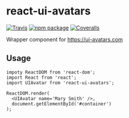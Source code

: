 # react-ui-avatars

[![Travis][build-badge]][build]
[![npm package][npm-badge]][npm]
[![Coveralls][coveralls-badge]][coveralls]

Wrapper component for https://ui-avatars.com

## Usage
```
impoty ReactDOM from 'react-dom';
import React from 'react';
import UIAvatar from 'react-ui-avatars';

ReactDOM.render(
  <UIAvatar name='Mary Smith' />,
  document.getElementById('#container')
);
```

[build-badge]: https://img.shields.io/travis/user/repo/master.png?style=flat-square
[build]: https://travis-ci.org/user/repo

[npm-badge]: https://img.shields.io/npm/v/npm-package.png?style=flat-square
[npm]: https://www.npmjs.org/package/npm-package

[coveralls-badge]: https://img.shields.io/coveralls/user/repo/master.png?style=flat-square
[coveralls]: https://coveralls.io/github/user/repo
